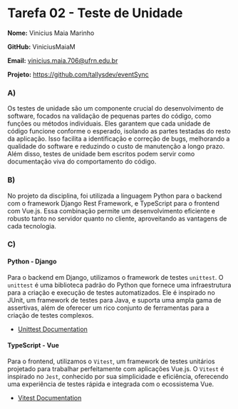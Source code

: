 # Tarefa 02 - Teste de Unidade

**Nome:** Vinicius Maia Marinho

**GitHub:**  ViniciusMaiaM

**Email:** vinicius.maia.706@ufrn.edu.br

**Projeto:** https://github.com/tallysdev/eventSync

### A)

Os testes de unidade são um componente crucial do desenvolvimento de software, focados na validação de pequenas partes do código, como funções ou métodos individuais. Eles garantem que cada unidade de código funcione conforme o esperado, isolando as partes testadas do resto da aplicação. Isso facilita a identificação e correção de bugs, melhorando a qualidade do software e reduzindo o custo de manutenção a longo prazo. Além disso, testes de unidade bem escritos podem servir como documentação viva do comportamento do código.

### B)
No projeto da disciplina, foi utilizada a linguagem Python para o backend com o framework Django Rest Framework, e TypeScript para o frontend com Vue.js. Essa combinação permite um desenvolvimento eficiente e robusto tanto no servidor quanto no cliente, aproveitando as vantagens de cada tecnologia.

### C)
#### Python - Django
Para o backend em Django, utilizamos o framework de testes `unittest`. O `unittest` é uma biblioteca padrão do Python que fornece uma infraestrutura para a criação e execução de testes automatizados. Ele é inspirado no JUnit, um framework de testes para Java, e suporta uma ampla gama de assertivas, além de oferecer um rico conjunto de ferramentas para a criação de testes complexos.

- [Unittest Documentation](https://docs.python.org/3/library/unittest.html)

#### TypeScript - Vue

Para o frontend, utilizamos o `Vitest`, um framework de testes unitários projetado para trabalhar perfeitamente com aplicações Vue.js. O `Vitest` é inspirado no `Jest`, conhecido por sua simplicidade e eficiência, oferecendo uma experiência de testes rápida e integrada com o ecossistema Vue.

- [Vitest Documentation](https://vitest.dev/)


